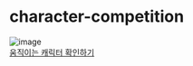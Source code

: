 # character-competition
![image](https://user-images.githubusercontent.com/84116709/163120238-38feec48-3782-42eb-8661-179aeecc0147.png)   
[움직이는 캐릭터 확인하기](https://irrpl-ar.github.io/character-competition/)
